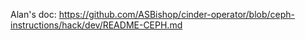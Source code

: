 

Alan's doc: https://github.com/ASBishop/cinder-operator/blob/ceph-instructions/hack/dev/README-CEPH.md
